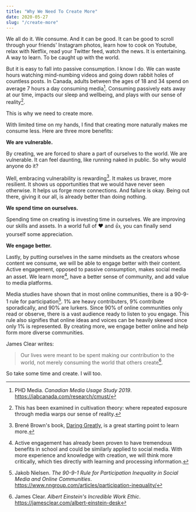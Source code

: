 ```yaml
---
title: "Why We Need To Create More"
date: 2020-05-27
slug: "/create-more"
---
```


We all do it. We consume. And it can be good. It can be good to scroll through your friends' Instagram photos, learn how to cook on Youtube, relax with Netflix, read your Twitter feed, watch the news. It is entertaining. A way to learn. To be caught up with the world.

But it is easy to fall into passive consumption. I know I do. We can waste hours watching mind-numbing videos and going down rabbit holes of countless posts. In Canada, adults between the ages of 18 and 34 spend on average 7 hours a day consuming media[^1]. Consuming passively eats away at our time, impacts our sleep and wellbeing, and plays with our sense of reality[^2].

This is why we need to create more.

With limited time on my hands, I find that creating more naturally makes me consume less. Here are three more benefits:

**We are vulnerable.**

By creating, we are forced to share a part of ourselves to the world. We are vulnerable. It can feel daunting, like running naked in public. So why would anyone do it?

Well, embracing vulnerability is rewarding[^3]. It makes us braver, more resilient. It shows us opportunities that we would have never seen otherwise. It helps us forge more connections. And failure is okay. Being out there, giving it our all, is already better than doing nothing.

**We spend time on ourselves.**

Spending time on creating is investing time in ourselves. We are improving our skills and assets. In a world full of ❤️ and 👍, you can finally send yourself some appreciation.

**We engage better.**

Lastly, by putting ourselves in the same mindsets as the creators whose content we consume, we will be able to engage better with their content. Active engagement, opposed to passive consumption, makes social media an asset. We learn more[^4], have a better sense of community, and add value to media platforms.

Media studies have shown that in most online communities, there is a 90-9-1 rule for participation[^5]. 1% are heavy contributers, 9% contribute sporadically, and 90% are lurkers. Since 90% of online communities only read or observe, there is a vast audience ready to listen to you engage. This rule also signifies that online ideas and voices can be heavily skewed since only 1% is represented. By creating more, we engage better online and help form more diverse communities.

James Clear writes:
> Our lives were meant to be spent making our contribution to the world, not merely consuming the world that others create[^6].

So take some time and create. I will too.


[^1]: PHD Media. *Canadian Media Usage Study 2019*. https://iabcanada.com/research/cmust/

[^2]: This has been examined in cultivation theory: where repeated exposure through media warps our sense of reality.

[^3]: Brené Brown's book, [Daring Greatly](https://brenebrown.com/), is a great starting point to learn more.

[^4]: Active engagement has already been proven to have tremendous benefits in school and could be similarly applied to social media. With more experience and knowledge with creation, we will think more critically, which ties directly with learning and processing information.

[^5]: Jakob Nielsen. *The 90-9-1 Rule for Participation Inequality in Social Media and Online Communities*. https://www.nngroup.com/articles/participation-inequality/

[^6]: James Clear. *Albert Einstein's Incredible Work Ethic*. https://jamesclear.com/albert-einstein-desk